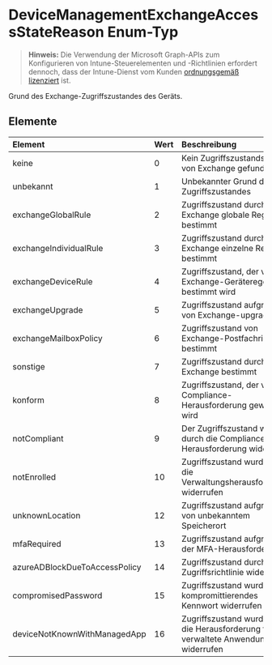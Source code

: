 # <a name="devicemanagementexchangeaccessstatereason-enum-type"></a>DeviceManagementExchangeAccessStateReason Enum-Typ

> **Hinweis:** Die Verwendung der Microsoft Graph-APIs zum Konfigurieren von Intune-Steuerelementen und -Richtlinien erfordert dennoch, dass der Intune-Dienst vom Kunden [ordnungsgemäß lizenziert](https://go.microsoft.com/fwlink/?linkid=839381) ist.

Grund des Exchange-Zugriffszustandes des Geräts.
## <a name="members"></a>Elemente
|Element|Wert|Beschreibung|
|:---|:---|:---|
|keine|0|Kein Zugriffszustandsgrund von Exchange gefunden|
|unbekannt|1|Unbekannter Grund des Zugriffszustandes|
|exchangeGlobalRule|2|Zugriffszustand durch Exchange globale Regel bestimmt|
|exchangeIndividualRule|3|Zugriffszustand durch Exchange einzelne Regel bestimmt|
|exchangeDeviceRule|4|Zugriffszustand, der von der Exchange-Geräteregel bestimmt wird|
|exchangeUpgrade|5|Zugriffszustand aufgrund von Exchange-upgrade|
|exchangeMailboxPolicy|6|Zugriffszustand von Exchange-Postfachrichtlinie bestimmt|
|sonstige|7|Zugriffszustand durch Exchange bestimmt|
|konform|8|Zugriffszustand, der von der Compliance-Herausforderung gewährt wird|
|notCompliant|9|Der Zugriffszustand wurde durch die Compliance-Herausforderung widerrufen|
|notEnrolled|10|Zugriffszustand wurde durch die Verwaltungsherausforderung widerrufen|
|unknownLocation|12|Zugriffszustand aufgrund von unbekanntem Speicherort|
|mfaRequired|13|Zugriffszustand aufgrund der MFA-Herausforderung|
|azureADBlockDueToAccessPolicy|14|Zugriffszustand durch AAD-Zugriffsrichtlinie widerrufen|
|compromisedPassword|15|Zugriffszustand wurde durch kompromittierendes Kennwort widerrufen|
|deviceNotKnownWithManagedApp|16|Zugriffszustand wurde durch die Herausforderung für verwaltete Anwendungen widerrufen|








